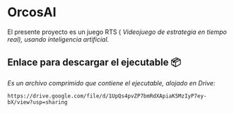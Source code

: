 # OrcosAI
El presente proyecto es un juego RTS (
_Videojuego de estrategia en tiempo real), usando inteligencia artificial._

## Enlace para descargar el ejecutable 📦

_Es un archivo comprimido que contiene el ejecutable, alojado en Drive:_

```
https://drive.google.com/file/d/1UpQs4pvZP7bmRdXApiaK5MzIyP7ey-bX/view?usp=sharing
```
